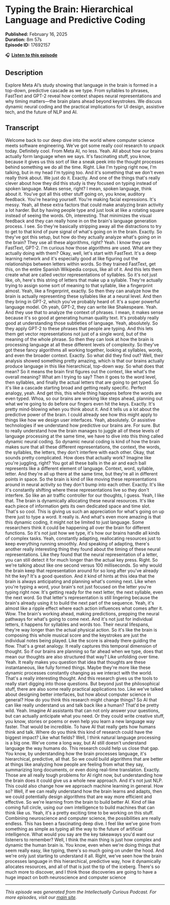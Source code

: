 # Typing the Brain: Hierarchical Language and Predictive Coding

**Published:** February 16, 2025  
**Duration:** 8m 57s  
**Episode ID:** 17692157

🎧 **[Listen to this episode](https://intellectuallycurious.buzzsprout.com/2529712/episodes/17692157-typing-the-brain-hierarchical-language-and-predictive-coding)**

## Description

Explore Meta AI’s study showing that language in the brain is formed in a top-down, predictive cascade as we type. From syllables to phrases, FastText and GPT-2 reveal how context shapes neural representations and why timing matters—the brain plans ahead beyond keystrokes. We discuss dynamic neural coding and the practical implications for UI design, assistive tech, and the future of NLP and AI.

## Transcript

Welcome back to our deep dive into the world where computer science meets software engineering. We've got some really cool research to unpack today. Definitely cool. From Meta AI, no less. Yeah. All about how our brains actually form language when we says. It's fascinating stuff, you know, because it gives us this sort of like a sneak peek into the thought processes behind something we do all the time. Right. Like I'm typing right now, I'm talking, but in my head I'm typing too. And it's something that we don't even really think about. We just do it. Exactly. And one of the things that's really clever about how they did this study is they focused on typing instead of spoken language. Makes sense, right? I mean, spoken language, think about it. You've got all this other stuff going on, you know, auditory feedback. You're hearing yourself. You're making facial expressions. It's messy. Yeah, all these extra factors that could make analyzing brain activity a lot harder. But by having people type and just look at like a rotating square instead of seeing the words. Oh, interesting. That minimizes the visual feedback and they can really hone in on the brain's language generation process. I see. So they're basically stripping away all the distractions to try to get to that kind of pure signal of what's going on in the brain. Exactly. So they've got this setup, but how do they actually analyze what's going on in the brain? They use all these algorithms, right? Yeah. I know they use FastText, GPT-2. I'm curious how those algorithms are used. What are they actually doing with them? Okay, well, let's start with FastText. It's a deep learning network and it's especially good at like figuring out the relationships between letters within words. So they trained FastText, get this, on the entire Spanish Wikipedia corpus, like all of it. And this lets them create what are called vector representations of syllables. So it's not just like, oh, here's this string of letters that make up a syllable. They're actually trying to assign some sort of meaning to that syllable, like a fingerprint almost. Yeah, like a fingerprint, exactly. So then they can analyze how the brain is actually representing these syllables like at a neural level. And then they bring in GPT-2, which you've probably heard of. It's a super powerful language model. Oh yeah, GPT-2, they can write like Shakespeare. Yeah. And they use that to analyze the context of phrases. I mean, it makes sense because it's so good at generating human quality text. It's probably really good at understanding those subtleties of language. Yeah, absolutely. So they apply GPT-2 to these phrases that people are typing. And this lets them get vector representations not just of a single word, but of the meaning of the whole phrase. So then they can look at how the brain is processing language at all these different levels of complexity. So they've got these fancy algorithms all working together, looking at syllables, words, and even the broader context. Exactly. So what did they find out? Well, their analysis showed something pretty amazing, which is that our brains actually produce language in this like hierarchical, top-down way. So what does that mean? So it means the brain first figures out the context, like what's the overall meaning? What am I trying to say? Then it goes to the word level, then syllables, and finally the actual letters that are going to get typed. So it's like a cascade starting broad and getting really specific. Perfect analogy, yeah. And get this, this whole thing happens before the words are even typed. Whoa, so our brains are working like steps ahead, planning out what we're going to do before our fingers even hit the keys. Exactly. It's pretty mind-blowing when you think about it. And it tells us a lot about the predictive power of the brain. I could already see how this might apply to things like how we design user interfaces. Yeah, absolutely. Or assistive technologies if we understand how predictive our brains are. For sure. But to really understand how the brain manages to juggle all of these levels of language processing at the same time, we have to dive into this thing called dynamic neural coding. So dynamic neural coding is kind of how the brain makes sure that all these different representations, the context, the words, the syllables, the letters, they don't interfere with each other. Okay, that sounds pretty complicated. How does that actually work? Imagine like you're juggling, right? You got all these balls in the air and each ball represents like a different element of language. Context, word, syllable, letter. And they're all up there at the same time, but they're all in different points in space. So the brain is kind of like moving these representations around in neural activity so they don't bump into each other. Exactly. It's like it's constantly shifting where these representations live so they don't interfere. So like an air traffic controller for our thoughts, I guess. Yeah, I like that. The brain is dynamically allocating these neural resources. It's like each piece of information gets its own dedicated space and time slot. That's so cool. This is giving us such an appreciation for what's going on up there just to type a word. It really is. And what's even more amazing is that this dynamic coding, it might not be limited to just language. Some researchers think it could be happening all over the brain for different functions. So it's not just how we type, it's how our brains handle all kinds of complex tasks. Yeah, constantly adapting, reallocating resources just to keep everything running smoothly. And speaking of adapting, there's another really interesting thing they found about the timing of these neural representations. Like they found that the neural representation of a letter, you can still detect it for much longer than the actual key press. Right. So we're talking about like one second versus 100 milliseconds. So why would the brain keep that representation around for so long after you've already hit the key? It's a good question. And it kind of hints at this idea that the brain is always anticipating and planning what's coming next. Like when you're typing a word, your brain's not just focused on the letter you're typing right now. It's getting ready for the next letter, the next syllable, even the next word. So that letter's representation is still lingering because the brain's already using it to build the next part of the sequence. Yeah, it's almost like a ripple effect where each action influences what comes after it. Wow. The brain's working ahead, making predictions, prepping the neural pathways for what's going to come next. And it's not just for individual letters, it happens for syllables and words too. Their neural lifespans, they're way longer than the actual physical action. So it's like the brain is composing this whole musical score and the keystrokes are just the individual notes being played. Like the score is already there guiding the flow. That's a great analogy. It really captures this temporal dimension of thought. So if our brains are planning so far ahead when we type, does that mean our thoughts are also structured that way? Like unfolding over time. Yeah. It really makes you question that idea that thoughts are these instantaneous, like fully formed things. Maybe they're more like these dynamic processes constantly changing as we interact with the world. That's a really interesting thought. And this research gives us the tools to really start digging into those questions. But beyond just the philosophical stuff, there are also some really practical applications too. Like we've talked about designing better interfaces, but how about computer science in general? How do you think this research might change things? So AI that can like really understand us and talk back like a human? That'd be pretty wild. Yeah. Imagine AI assistants that can not only answer your questions, but can actually anticipate what you need. Or they could write creative stuff, you know, stories or poems or even help you learn a new language way faster. That would be incredible. To have AI that really gets how humans think and talk. Where do you think this kind of research could have the biggest impact? Like what fields? Well, I think natural language processing is a big one. We've come a long way, but AI still doesn't understand language the way humans do. This research could help us close that gap. You know, by understanding how the brain processes language, it's hierarchical, predictive, all that. So we could build algorithms that are better at things like analyzing how people are feeling from what they say, summarizing long documents, or even doing real-time translation. Exactly. Those are all really tough problems for AI right now, but understanding how the brain does it could give us a whole new approach. And it's not just NLP. This could also change how we approach machine learning in general. How so? Well, if we can really understand how the brain learns and adapts, then we could potentially design algorithms that are way more efficient and effective. So we're learning from the brain to build better AI. Kind of like coming full circle, using our own intelligence to build machines that can think like us. Yeah, it's a pretty exciting time to be working on this stuff. Combining neuroscience and computer science, the possibilities are really endless. This has been a fascinating deep dive. I feel like we've gone from something as simple as typing all the way to the future of artificial intelligence. What would you say are the key takeaways you'd want our listeners to remember? Well, I think the main thing is just how complex and dynamic the human brain is. You know, even when we're doing things that seem really easy, like typing, there's so much going on under the hood. And we're only just starting to understand it all. Right, we've seen how the brain processes language in this hierarchical, predictive way, how it dynamically allocates resources, and all of that is just the tip of the iceberg. There's so much more to discover, and I think those discoveries are going to have a huge impact on both neuroscience and computer science

---
*This episode was generated from the Intellectually Curious Podcast. For more episodes, visit our [main site](https://intellectuallycurious.buzzsprout.com).*
